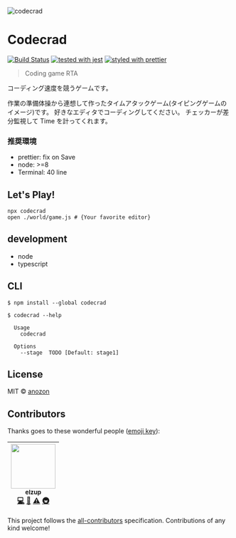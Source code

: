 ![codecrad](https://user-images.githubusercontent.com/2284908/52775708-a5adf180-3083-11e9-8d17-1ee59850cc3f.gif)


# Codecrad

[![Build Status](https://travis-ci.org/elzup/codecrad.svg?branch=master)](https://travis-ci.org/elzup/codecrad)
[![tested with jest](https://img.shields.io/badge/tested_with-jest-99424f.svg)](https://github.com/facebook/jest)
[![styled with prettier](https://img.shields.io/badge/styled_with-prettier-ff69b4.svg)](https://github.com/prettier/prettier)

> Coding game RTA

コーディング速度を競うゲームです。

作業の準備体操から連想して作ったタイムアタックゲーム(タイピングゲームのイメージ)です。
好きなエディタでコーディングしてください。
チェッカーが差分監視して Time を計ってくれます。


### 推奨環境

- prettier: fix on Save
- node: >=8
- Terminal: 40 line

## Let's Play!

```
npx codecrad
open ./world/game.js # {Your favorite editor}
```

## development

- node
- typescript


## CLI

```
$ npm install --global codecrad
```

```
$ codecrad --help

  Usage
    codecrad

  Options
    --stage  TODO [Default: stage1]
```

## License

MIT © [anozon](https://anozon.me)

## Contributors

Thanks goes to these wonderful people ([emoji key](https://github.com/kentcdodds/all-contributors#emoji-key)):

<!-- ALL-CONTRIBUTORS-LIST:START - Do not remove or modify this section -->
<!-- prettier-ignore -->
| [<img src="https://avatars3.githubusercontent.com/u/2284908?v=4" width="100px;"/><br /><sub><b>elzup</b></sub>](https://elzup.com)<br />[💻](https://github.com/elzup/generator-nm/commits?author=elzup "Code") [📖](https://github.com/elzup/generator-nm/commits?author=elzup "Documentation") [⚠️](https://github.com/elzup/generator-nm/commits?author=elzup "Tests") [🚇](#infra-elzup "Infrastructure (Hosting, Build-Tools, etc)") |
| :---: |

<!-- ALL-CONTRIBUTORS-LIST:END -->

This project follows the [all-contributors](https://github.com/kentcdodds/all-contributors) specification. Contributions of any kind welcome!
